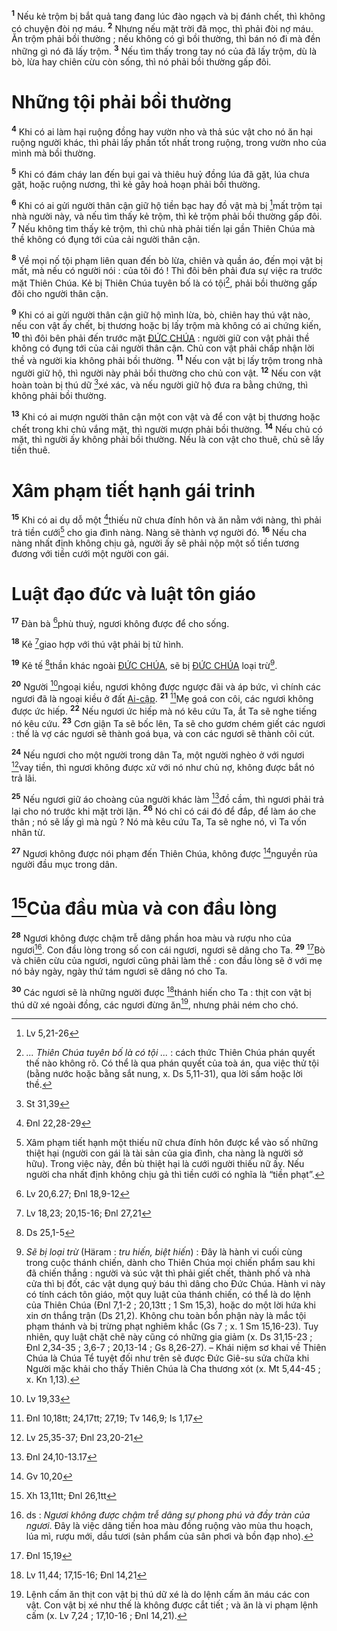 <sup><b>1</b></sup> Nếu kẻ trộm bị bắt quả tang đang lúc đào ngạch và bị đánh chết, thì không có chuyện đòi nợ máu. <sup><b>2</b></sup> Nhưng nếu mặt trời đã mọc, thì phải đòi nợ máu. Ăn trộm phải bồi thường ; nếu không có gì bồi thường, thì bán nó đi mà đền những gì nó đã lấy trộm. <sup><b>3</b></sup> Nếu tìm thấy trong tay nó của đã lấy trộm, dù là bò, lừa hay chiên cừu còn sống, thì nó phải bồi thường gấp đôi.


# Những tội phải bồi thường
<sup><b>4</b></sup> Khi có ai làm hại ruộng đồng hay vườn nho và thả súc vật cho nó ăn hại ruộng người khác, thì phải lấy phần tốt nhất trong ruộng, trong vườn nho của mình mà bồi thường.

<sup><b>5</b></sup> Khi có đám cháy lan đến bụi gai và thiêu huỷ đồng lúa đã gặt, lúa chưa gặt, hoặc ruộng nương, thì kẻ gây hoả hoạn phải bồi thường.

<sup><b>6</b></sup> Khi có ai gửi người thân cận giữ hộ tiền bạc hay đồ vật mà bị [^1*]mất trộm tại nhà người này, và nếu tìm thấy kẻ trộm, thì kẻ trộm phải bồi thường gấp đôi. <sup><b>7</b></sup> Nếu không tìm thấy kẻ trộm, thì chủ nhà phải tiến lại gần Thiên Chúa mà thề không có đụng tới của cải người thân cận.

<sup><b>8</b></sup> Về mọi nố tội phạm liên quan đến bò lừa, chiên và quần áo, đến mọi vật bị mất, mà nếu có người nói : của tôi đó ! Thì đôi bên phải đưa sự việc ra trước mặt Thiên Chúa. Kẻ bị Thiên Chúa tuyên bố là có tội[^1], phải bồi thường gấp đôi cho người thân cận.

<sup><b>9</b></sup> Khi có ai gửi người thân cận giữ hộ mình lừa, bò, chiên hay thú vật nào, nếu con vật ấy chết, bị thương hoặc bị lấy trộm mà không có ai chứng kiến, <sup><b>10</b></sup> thì đôi bên phải đến trước mặt [ĐỨC CHÚA]() : người giữ con vật phải thề không có đụng tới của cải người thân cận. Chủ con vật phải chấp nhận lời thề và người kia không phải bồi thường. <sup><b>11</b></sup> Nếu con vật bị lấy trộm trong nhà người giữ hộ, thì người này phải bồi thường cho chủ con vật. <sup><b>12</b></sup> Nếu con vật hoàn toàn bị thú dữ [^2*]xé xác, và nếu người giữ hộ đưa ra bằng chứng, thì không phải bồi thường.

<sup><b>13</b></sup> Khi có ai mượn người thân cận một con vật và để con vật bị thương hoặc chết trong khi chủ vắng mặt, thì người mượn phải bồi thường. <sup><b>14</b></sup> Nếu chủ có mặt, thì người ấy không phải bồi thường. Nếu là con vật cho thuê, chủ sẽ lấy tiền thuê.


# Xâm phạm tiết hạnh gái trinh
<sup><b>15</b></sup> Khi có ai dụ dỗ một [^3*]thiếu nữ chưa đính hôn và ăn nằm với nàng, thì phải trả tiền cưới[^2] cho gia đình nàng. Nàng sẽ thành vợ người đó. <sup><b>16</b></sup> Nếu cha nàng nhất định không chịu gả, người ấy sẽ phải nộp một số tiền tương đương với tiền cưới một người con gái.


# Luật đạo đức và luật tôn giáo
<sup><b>17</b></sup> Đàn bà [^4*]phù thuỷ, ngươi không được để cho sống.

<sup><b>18</b></sup> Kẻ [^5*]giao hợp với thú vật phải bị tử hình.

<sup><b>19</b></sup> Kẻ tế [^6*]thần khác ngoài [ĐỨC CHÚA](), sẽ bị [ĐỨC CHÚA]() loại trừ[^3].

<sup><b>20</b></sup> Người [^7*]ngoại kiều, ngươi không được ngược đãi và áp bức, vì chính các ngươi đã là ngoại kiều ở đất [Ai-cập](). <sup><b>21</b></sup> [^8*]Mẹ goá con côi, các ngươi không được ức hiếp. <sup><b>22</b></sup> Nếu ngươi ức hiếp mà nó kêu cứu Ta, ắt Ta sẽ nghe tiếng nó kêu cứu. <sup><b>23</b></sup> Cơn giận Ta sẽ bốc lên, Ta sẽ cho gươm chém giết các ngươi : thế là vợ các ngươi sẽ thành goá bụa, và con các ngươi sẽ thành côi cút.

<sup><b>24</b></sup> Nếu ngươi cho một người trong dân Ta, một người nghèo ở với ngươi [^9*]vay tiền, thì ngươi không được xử với nó như chủ nợ, không được bắt nó trả lãi.

<sup><b>25</b></sup> Nếu ngươi giữ áo choàng của người khác làm [^10*]đồ cầm, thì ngươi phải trả lại cho nó trước khi mặt trời lặn. <sup><b>26</b></sup> Nó chỉ có cái đó để đắp, để làm áo che thân ; nó sẽ lấy gì mà ngủ ? Nó mà kêu cứu Ta, Ta sẽ nghe nó, vì Ta vốn nhân từ.

<sup><b>27</b></sup> Ngươi không được nói phạm đến Thiên Chúa, không được [^11*]nguyền rủa người đầu mục trong dân.


# [^12*]Của đầu mùa và con đầu lòng
<sup><b>28</b></sup> Ngươi không được chậm trễ dâng phần hoa màu và rượu nho của ngươi[^4]. Con đầu lòng trong số con cái ngươi, ngươi sẽ dâng cho Ta. <sup><b>29</b></sup> [^13*]Bò và chiên cừu của ngươi, ngươi cũng phải làm thế : con đầu lòng sẽ ở với mẹ nó bảy ngày, ngày thứ tám ngươi sẽ dâng nó cho Ta.

<sup><b>30</b></sup> Các ngươi sẽ là những người được [^14*]thánh hiến cho Ta : thịt con vật bị thú dữ xé ngoài đồng, các ngươi đừng ăn[^5], nhưng phải ném cho chó.

[^1]: *... Thiên Chúa tuyên bố là có tội ...* : cách thức Thiên Chúa phán quyết thế nào không rõ. Có thể là qua phán quyết của toà án, qua việc thử tội (bằng nước hoặc bằng sắt nung, x. Ds 5,11-31), qua lời sấm hoặc lời thề.
[^2]: Xâm phạm tiết hạnh một thiếu nữ chưa đính hôn được kể vào số những thiệt hại (người con gái là tài sản của gia đình, cha nàng là người sở hữu). Trong việc này, đền bù thiệt hại là cưới người thiếu nữ ấy. Nếu người cha nhất định không chịu gả thì tiền cưới có nghĩa là “tiền phạt”.
[^3]: *Sẽ bị loại trừ* (Häram : *tru hiến, biệt hiến*) : Đây là hành vi cuối cùng trong cuộc thánh chiến, dành cho Thiên Chúa mọi chiến phẩm sau khi đã chiến thắng : người và súc vật thì phải giết chết, thành phố và nhà cửa thì bị đốt, các vật dụng quý báu thì dâng cho Đức Chúa. Hành vi này có tính cách tôn giáo, một quy luật của thánh chiến, có thể là do lệnh của Thiên Chúa (Đnl 7,1-2 ; 20,13tt ; 1 Sm 15,3), hoặc do một lời hứa khi xin ơn thắng trận (Ds 21,2). Không chu toàn bổn phận này là mắc tội phạm thánh và bị trừng phạt nghiêm khắc (Gs 7 ; x. 1 Sm 15,16-23). Tuy nhiên, quy luật chặt chẽ này cũng có những gia giảm (x. Ds 31,15-23 ; Đnl 2,34-35 ; 3,6-7 ; 20,13-14 ; Gs 8,26-27). – Khái niệm sơ khai về Thiên Chúa là Chúa Tể tuyệt đối như trên sẽ được Đức Giê-su sửa chữa khi Người mặc khải cho thấy Thiên Chúa là Cha thương xót (x. Mt 5,44-45 ; x. Kn 1,13).
[^4]: ds : *Ngươi không được chậm trễ dâng sự phong phú và đầy tràn của ngươi*. Đây là việc dâng tiến hoa màu đồng ruộng vào mùa thu hoạch, lúa mì, rượu mới, dầu tươi (sản phẩm của sân phơi và bồn đạp nho).
[^5]: Lệnh cấm ăn thịt con vật bị thú dữ xé là do lệnh cấm ăn máu các con vật. Con vật bị xé như thế là không được cắt tiết ; và ăn là vi phạm lệnh cấm (x. Lv 7,24 ; 17,10-16 ; Đnl 14,21).
[^1*]: Lv 5,21-26
[^2*]: St 31,39
[^3*]: Đnl 22,28-29
[^4*]: Lv 20,6.27; Đnl 18,9-12
[^5*]: Lv 18,23; 20,15-16; Đnl 27,21
[^6*]: Ds 25,1-5
[^7*]: Lv 19,33
[^8*]: Đnl 10,18tt; 24,17tt; 27,19; Tv 146,9; Is 1,17
[^9*]: Lv 25,35-37; Đnl 23,20-21
[^10*]: Đnl 24,10-13.17
[^11*]: Gv 10,20
[^12*]: Xh 13,11tt; Đnl 26,1tt
[^13*]: Đnl 15,19
[^14*]: Lv 11,44; 17,15-16; Đnl 14,21